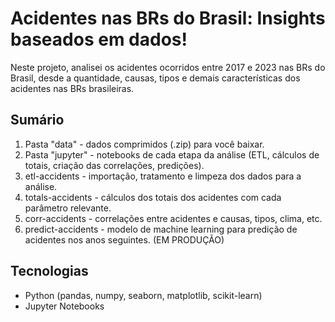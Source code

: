 # Acidentes nas BRs do Brasil: Insights baseados em dados!

Neste projeto, analisei os acidentes ocorridos entre 2017 e 2023 nas BRs do Brasil, desde a quantidade, causas, tipos e demais características dos acidentes nas BRs brasileiras.


## Sumário
1. Pasta "data" - dados comprimidos (.zip) para você baixar.
2. Pasta "jupyter" - notebooks de cada etapa da análise (ETL, cálculos de totais, criação das correlações, predições).
3. etl-accidents - importação, tratamento e limpeza dos dados para a análise.
4. totals-accidents - cálculos dos totais dos acidentes com cada parâmetro relevante.
5. corr-accidents - correlações entre acidentes e causas, tipos, clima, etc.
6. predict-accidents - modelo de machine learning para predição de acidentes nos anos seguintes. (EM PRODUÇÃO)

## Tecnologias
- Python (pandas, numpy, seaborn, matplotlib, scikit-learn)
- Jupyter Notebooks
